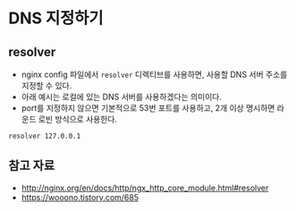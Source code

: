 # DNS 지정하기

## resolver

- nginx config 파일에서 `resolver` 디렉티브를 사용하면, 사용할 DNS 서버 주소를 지정할 수 있다.
- 아래 예시는 로컬에 있는 DNS 서버를 사용하겠다는 의미이다.
- port를 지정하지 않으면 기본적으로 53번 포트를 사용하고, 2개 이상 명시하면 라운드 로빈 방식으로 사용한다.

```
resolver 127.0.0.1
```

## 참고 자료

- http://nginx.org/en/docs/http/ngx_http_core_module.html#resolver
- https://wooono.tistory.com/685
